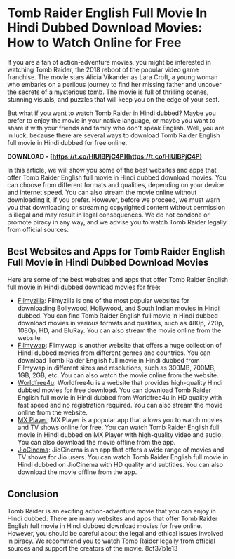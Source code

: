 
 
# Tomb Raider English Full Movie In Hindi Dubbed Download Movies: How to Watch Online for Free
 
If you are a fan of action-adventure movies, you might be interested in watching Tomb Raider, the 2018 reboot of the popular video game franchise. The movie stars Alicia Vikander as Lara Croft, a young woman who embarks on a perilous journey to find her missing father and uncover the secrets of a mysterious tomb. The movie is full of thrilling scenes, stunning visuals, and puzzles that will keep you on the edge of your seat.
 
But what if you want to watch Tomb Raider in Hindi dubbed? Maybe you prefer to enjoy the movie in your native language, or maybe you want to share it with your friends and family who don't speak English. Well, you are in luck, because there are several ways to download Tomb Raider English full movie in Hindi dubbed for free online.
 
**DOWNLOAD - [https://t.co/HIUlBPjC4P](https://t.co/HIUlBPjC4P)**


 
In this article, we will show you some of the best websites and apps that offer Tomb Raider English full movie in Hindi dubbed download movies. You can choose from different formats and qualities, depending on your device and internet speed. You can also stream the movie online without downloading it, if you prefer. However, before we proceed, we must warn you that downloading or streaming copyrighted content without permission is illegal and may result in legal consequences. We do not condone or promote piracy in any way, and we advise you to watch Tomb Raider legally from official sources.
 
## Best Websites and Apps for Tomb Raider English Full Movie in Hindi Dubbed Download Movies
 
Here are some of the best websites and apps that offer Tomb Raider English full movie in Hindi dubbed download movies for free:
 
- [Filmyzilla](https://filmyzilla.com.co/): Filmyzilla is one of the most popular websites for downloading Bollywood, Hollywood, and South Indian movies in Hindi dubbed. You can find Tomb Raider English full movie in Hindi dubbed download movies in various formats and qualities, such as 480p, 720p, 1080p, HD, and BluRay. You can also stream the movie online from the website.
- [Filmywap](https://filmywap.com/): Filmywap is another website that offers a huge collection of Hindi dubbed movies from different genres and countries. You can download Tomb Raider English full movie in Hindi dubbed from Filmywap in different sizes and resolutions, such as 300MB, 700MB, 1GB, 2GB, etc. You can also watch the movie online from the website.
- [Worldfree4u](https://worldfree4u.trade/): Worldfree4u is a website that provides high-quality Hindi dubbed movies for free download. You can download Tomb Raider English full movie in Hindi dubbed from Worldfree4u in HD quality with fast speed and no registration required. You can also stream the movie online from the website.
- [MX Player](https://www.mxplayer.in/): MX Player is a popular app that allows you to watch movies and TV shows online for free. You can watch Tomb Raider English full movie in Hindi dubbed on MX Player with high-quality video and audio. You can also download the movie offline from the app.
- [JioCinema](https://www.jiocinema.com/): JioCinema is an app that offers a wide range of movies and TV shows for Jio users. You can watch Tomb Raider English full movie in Hindi dubbed on JioCinema with HD quality and subtitles. You can also download the movie offline from the app.

## Conclusion
 
Tomb Raider is an exciting action-adventure movie that you can enjoy in Hindi dubbed. There are many websites and apps that offer Tomb Raider English full movie in Hindi dubbed download movies for free online. However, you should be careful about the legal and ethical issues involved in piracy. We recommend you to watch Tomb Raider legally from official sources and support the creators of the movie.
 8cf37b1e13
 
